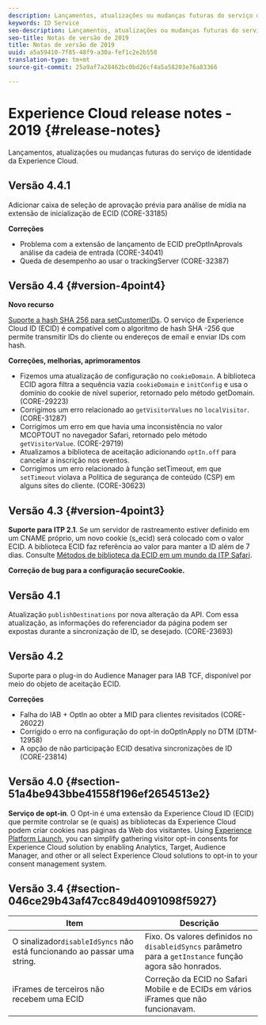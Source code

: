 ```yaml
---
description: Lançamentos, atualizações ou mudanças futuras do serviço de identidade da Experience Cloud.
keywords: ID Service
seo-description: Lançamentos, atualizações ou mudanças futuras do serviço de identidade da Experience Cloud.
seo-title: Notas de versão de 2019
title: Notas de versão de 2019
uuid: a5a59410-7f85-48f9-a30a-fef1c2e2b558
translation-type: tm+mt
source-git-commit: 25a9af7a28462bc0bd26cf4a5a58203e76a83366

---
```



# Experience Cloud release notes - 2019 {#release-notes}

Lançamentos, atualizações ou mudanças futuras do serviço de identidade da Experience Cloud.

## Versão 4.4.1

Adicionar caixa de seleção de aprovação prévia para análise de mídia na extensão de inicialização de ECID (CORE-33185)

**Correções**

* Problema com a extensão de lançamento de ECID preOptInAprovals análise da cadeia de entrada (CORE-34041)
* Queda de desempenho ao usar o trackingServer (CORE-32387)

## Versão 4.4 {#version-4point4}

**Novo recurso**

[Suporte a hash SHA 256 para setCustomerIDs](/help/reference/hashing-support.md). O serviço de Experience Cloud ID (ECID) é compatível com o algoritmo de hash SHA -256 que permite transmitir IDs do cliente ou endereços de email e enviar IDs com hash.

**Correções, melhorias, aprimoramentos**

* Fizemos uma atualização de configuração no `cookieDomain`. A biblioteca ECID agora filtra a sequência vazia `cookieDomain` e `initConfig` e usa o domínio do cookie de nível superior, retornado pelo método getDomain. (CORE-29223)
* Corrigimos um erro relacionado ao `getVisitorValues` no `localVisitor`. (CORE-31287)
* Corrigimos um erro em que havia uma inconsistência no valor MCOPTOUT no navegador Safari, retornado pelo método `getVisitorValue`. (CORE-29719)
* Atualizamos a biblioteca de aceitação adicionando `optIn.off` para cancelar a inscrição nos eventos.
* Corrigimos um erro relacionado à função setTimeout, em que `setTimeout` violava a Política de segurança de conteúdo (CSP) em alguns sites do cliente. (CORE-30623)

## Versão 4.3 {#version-4point3}

**Suporte para ITP 2.1**. Se um servidor de rastreamento estiver definido em um CNAME próprio, um novo cookie (s_ecid) será colocado com o valor ECID. A biblioteca ECID faz referência ao valor para manter a ID além de 7 dias. Consulte [Métodos de biblioteca da ECID em um mundo da ITP Safari](/help/reference/ecid-library-methods.md).

**Correção de bug para a configuração secureCookie.**

## Versão 4.1

Atualização `publishDestinations` por nova alteração da API. Com essa atualização, as informações do referenciador da página podem ser expostas durante a sincronização de ID, se desejado. (CORE-23693)

## Versão 4.2

Suporte para o plug-in do Audience Manager para IAB TCF, disponível por meio do objeto de aceitação ECID.

**Correções**

* Falha do IAB + OptIn ao obter a MID para clientes revisitados (CORE-26022)
* Corrigido o erro na configuração do opt-in doOptInApply no DTM (DTM-12958)
* A opção de não participação ECID desativa sincronizações de ID (CORE-23814)

## Versão 4.0 {#section-51a4be943bbe41558f196ef2654513e2}

**Serviço de opt-in**. O Opt-in é uma extensão da Experience Cloud ID (ECID) que permite controlar se (e quais) as bibliotecas da Experience Cloud podem criar cookies nas páginas da Web dos visitantes. Using [Experience Platform Launch](https://docs.adobelaunch.com/), you can simplify gathering visitor opt-in consents for Experience Cloud solution by enabling Analytics, Target, Audience Manager, and other or all select Experience Cloud solutions to opt-in to your consent management system.

## Versão 3.4 {#section-046ce29b43af47cc849d4091098f5927}

| Item | Descrição |
|---|---|
| O sinalizador`disableIdSyncs` não está funcionando ao passar uma string. | Fixo. Os valores definidos no `disableidSyncs` parâmetro para a `getInstance` função agora são honrados. |
| iFrames de terceiros não recebem uma ECID | Correção da ECID no Safari Mobile e de ECIDs em vários iFrames que não funcionavam. |

